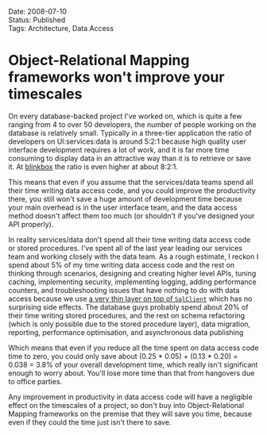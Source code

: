 Date: 2008-07-10  
Status: Published  
Tags: Architecture, Data Access  

# Object-Relational Mapping frameworks won't improve your timescales
    
On every database-backed project I've worked on, which is quite a few ranging from 4 to over 50 developers, the number of people working on the database is relatively small. Typically in a three-tier application the ratio of developers on UI:services:data is around 5:2:1 because high quality user interface development requires a lot of work, and it is far more time consuming to display data in an attractive way than it is to retrieve or save it. At [blinkbox](http://www.blinkbox.com) the ratio is even higher at about 8:2:1.

This means that even if you assume that the services/data teams spend all their time writing data access code, and you could improve the productivity there, you still won't save a huge amount of development time because your main overhead is in the user interface team, and the data access method doesn't affect them too much (or shouldn't if you've designed your API properly).

In reality services/data don't spend all their time writing data access code or stored procedures. I've spent all of the last year leading our services team and working closely with the data team. As a rough estimate, I reckon I spend about 5% of my time writing data access code and the rest on thinking through scenarios, designing and creating higher level APIs, tuning caching, implementing security, implementing logging, adding performance counters, and troubleshooting issues that have nothing to do with data access because we use [a very thin layer on top of `SqlClient`](/blog/a-functional-approach-to-data-access-code-updated-for-c-sharp-3-0) which has no surprising side effects. The database guys probably spend about 20% of their time writing stored procedures, and the rest on schema refactoring (which is only possible due to the stored procedure layer), data migration, reporting, performance optimisation, and asynchronous data publishing

Which means that even if you reduce all the time spent on data access code time to zero, you could only save about (0.25 * 0.05) + (0.13 * 0.20) = 0.038 = 3.8% of your overall development time, which really isn't significant enough to worry about. You'll lose more time than that from hangovers due to office parties.

Any improvement in productivity in data access code will have a negligible effect on the timescales of a project, so don't buy into Object-Relational Mapping frameworks on the premise that they will save you time, because even if they could the time just isn't there to save.